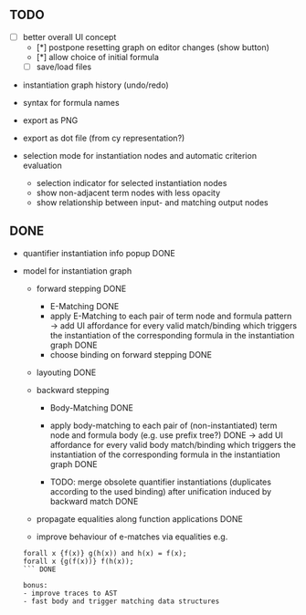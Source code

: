 ## TODO
* [ ] better overall UI concept
    - [*] postpone resetting graph on editor changes (show button)
    - [*] allow choice of initial formula
    - [ ] save/load files

* instantiation graph history (undo/redo)
* syntax for formula names
* export as PNG
* export as dot file (from cy representation?)

* selection mode for instantiation nodes and automatic criterion evaluation
    - selection indicator for selected instantiation nodes
    - show non-adjacent term nodes with less opacity
    - show relationship between input- and matching output nodes

## DONE

* quantifier instantiation info popup DONE

* model for instantiation graph 
    - forward stepping DONE
        - E-Matching DONE
        - apply E-Matching to each pair of term node and formula pattern 
            -> add UI affordance for every valid match/binding which triggers 
                the instantiation of the corresponding formula in the instantiation graph DONE
        - choose binding on forward stepping DONE

    - layouting DONE
    
    - backward stepping
        - Body-Matching DONE
        - apply body-matching to each pair of (non-instantiated) term node and formula body (e.g. use prefix tree?) DONE 
            -> add UI affordance for every valid body match/binding which triggers
                the instantiation of the corresponding formula in the instantiation graph DONE
    
        - TODO: merge obsolete quantifier instantiations (duplicates according to the used binding) after unification induced by backward match DONE
    
    
    - propagate equalities along function applications DONE
    
    - improve behaviour of e-matches via equalities e.g.
    ```
    forall x {f(x)} g(h(x)) and h(x) = f(x);
    forall x {g(f(x))} f(h(x));
    ``` DONE

    bonus:
    - improve traces to AST
    - fast body and trigger matching data structures